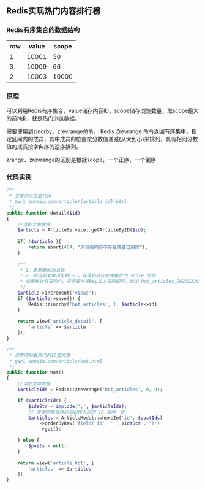 ## Redis实现热门内容排行榜


### Redis有序集合的数据结构
| row | value | scope |
| ------- | ------- | ------- |
|    1    |   10001 | 50 |
|    3    |   10009 | 66 |
|    2    |   10003 | 10000 |

### 原理
可以利用Redis有序集合，value储存内容ID，scope储存浏览数量，取scope最大的前N条，就是热门浏览数据。

需要使用到zincrby、zrevrange命令。
Redis Zrevrange 命令返回有序集中，指定区间内的成员，其中成员的位置按分数值递减(从大到小)来排列，具有相同分数值的成员按字典序的逆序排列。

zrange、zrevrange的区别是根据scope，一个正序，一个倒序

### 代码实例
```php
/**
 * 文章浏览页面代码
 * @url domain.com/article/{article_id}.html
 */
public function detail($id)
{
    //读取文章数据
    $article = ArticleService::getArticleByID($id);
    
    if( !$article ){
        return abort(404, "浏览的内容不存在或者已删除");
    }
    
    /**
     * 1、更新新闻浏览数
     * 2、将当前文章浏览数 +1，存储到对应有序集合的 score 字段
     * 如果统计每日热门，只需要在把key加上日期即可，比如 hot_articles_20230220
     */
    $article->increment('views');
    if ($article->save()) {
        Redis::zincrby('hot_articles', 1, $article->id);
    }
    
    return view('article_detail', [
        'article' => $article
    ]);
}
```


```php
/**
 * 读取网站最热门的10篇文章
 * @url domain.com/article/hot.html
 */
public function hot()
{
    //读取文章数据
    $articleIds = Redis::zrevrange('hot_articles', 0, 9);

    if ($articleIds) {
        $idsStr = implode(',', $articleIds);
        // 查询结果排序必须和传入时的 ID 排序一致
        $articles = ArticleModel::whereIn('id', $postIds)
            ->orderByRaw('field(`id`, ' . $idsStr . ')')
            ->get();

    } else {
        $posts = null;
    }
    
    return view('article_hot', [
        'articles' => $articles
    ]);
}
```
